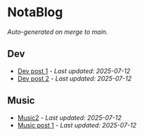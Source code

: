 # NotaBlog

_Auto-generated on merge to main._

## Dev
- [Dev post 1](articles/dev/dev_post_1.md) - _Last updated: 2025-07-12_
- [Dev post 2](articles/dev/dev_post_2.md) - _Last updated: 2025-07-12_

## Music
- [Music2](articles/music/Music2.md) - _Last updated: 2025-07-12_
- [Music post 1](articles/music/music_post_1.md) - _Last updated: 2025-07-12_
